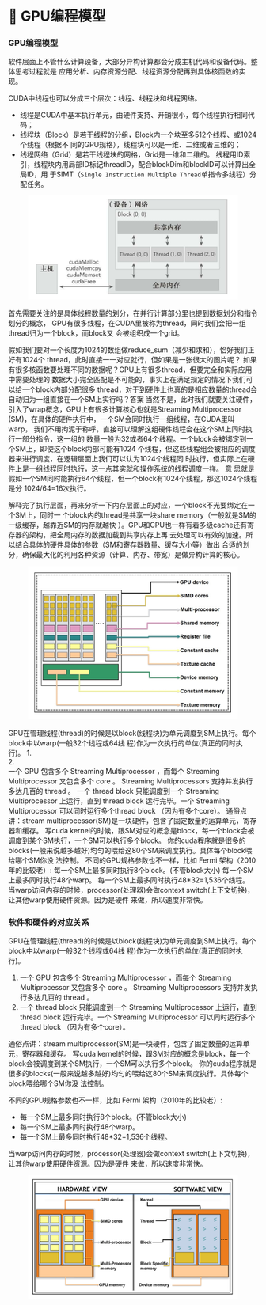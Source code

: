 # 🤒 GPU编程模型

### GPU编程模型

软件层面上不管什么计算设备，大部分异构计算都会分成主机代码和设备代码。整体思考过程就是 应用分析、内存资源分配、线程资源分配再到具体核函数的实现。&#x20;

CUDA中线程也可以分成三个层次：线程、线程块和线程网络。&#x20;

* 线程是CUDA中基本执行单元，由硬件支持、开销很小，每个线程执行相同代码；&#x20;
* 线程块（Block）是若干线程的分组，Block内一个块至多512个线程、或1024个线程（根据不 同的GPU规格），线程块可以是一维、二维或者三维的；&#x20;
* 线程网络（Grid）是若干线程块的网格，Grid是一维和二维的。 线程用ID索引，线程块内用局部ID标记threadID，配合blockDim和blockID可以计算出全局ID，用 于SIMT（`Single Instruction Multiple Thread`单指令多线程）分配任务。

<figure><img src="../../.gitbook/assets/图片 (1) (1).png" alt=""><figcaption></figcaption></figure>

首先需要关注的是具体线程数量的划分，在并行计算部分里也提到数据划分和指令划分的概念， GPU有很多线程，在CUDA里被称为thread，同时我们会把一组thread归为一个block，而block又 会被组织成一个grid。

假如我们要对一个长度为1024的数组做reduce\_sum（减少和求和），恰好我们正好有1024个 thread，此时直接一一对应就行，但如果是一张很大的图片呢？ 如果有很多核函数要处理不同的数据呢？GPU上有很多thread，但要完全和实际应用中需要处理的 数据大小完全匹配是不可能的，事实上在满足规定的情况下我们可以给一个block内部分配很多 thread，对于到硬件上也真的是相应数量的thread会自动归为一组直接在一个SM上实行吗？答案 当然不是，此时我们就要关注硬件，引入了wrap概念，GPU上有很多计算核心也就是Streaming Multiprocessor (SM)，在具体的硬件执行中，一个SM会同时执行一组线程，在CUDA里叫warp， 我们不用拘泥于称呼，直接可以理解这组硬件线程会在这个SM上同时执行一部分指令，这一组的 数量一般为32或者64个线程。一个block会被绑定到一个SM上，即使这个block内部可能有1024 个线程，但这些线程组会被相应的调度器来进行调度，在逻辑层面上我们可以认为1024个线程同 时执行，但实际上在硬件上是一组线程同时执行，这一点其实就和操作系统的线程调度一样。 意 思就是假如一个SM同时能执行64个线程，但一个block有1024个线程，那这1024个线程是分 1024/64=16次执行。

解释完了执行层面，再来分析一下内存层面上的对应，一个block不光要绑定在一个SM上，同时一 个block内的thread是共享一块share memory（一般就是SM的一级缓存，越靠近SM的内存就越快 ）。GPU和CPU也一样有着多级cache还有寄存器的架构，把全局内存的数据加载到共享内存上再 去处理可以有效的加速。所以结合具体的硬件具体的参数（SM和寄存器数量、缓存大小等）做出 合适的划分，确保最大化的利用各种资源（计算、内存、带宽）是做异构计算的核心。

<figure><img src="../../.gitbook/assets/图片 (2) (1).png" alt=""><figcaption></figcaption></figure>

GPU在管理线程(thread)的时候是以block(线程块)为单元调度到SM上执行。每个block中以warp(一般32个线程或64线 程)作为一次执行的单位(真正的同时执行)。 1.\
2.\
一个 GPU 包含多个 Streaming Multiprocessor ，而每个 Streaming Multiprocessor 又包含多个 core 。 Streaming Multiprocessors 支持并发执行多达几百的 thread 。 一个 thread block 只能调度到一个 Streaming Multiprocessor 上运行，直到 thread block 运行完毕。一个 Streaming Multiprocessor 可以同时运行多个thread block （因为有多个core）。 通俗点讲：stream multiprocessor(SM)是一块硬件，包含了固定数量的运算单元，寄存器和缓存。 写cuda kernel的时候，跟SM对应的概念是block，每一个block会被调度到某个SM执行，一个SM可以执行多个block。 你的cuda程序就是很多的blocks(一般来说越多越好)均匀的喂给这80个SM来调度执行。具体每个block喂给哪个SM你没 法控制。 不同的GPU规格参数也不一样，比如 Fermi 架构（2010年的比较老）: 每一个SM上最多同时执行8个block。(不管block大小) 每一个SM上最多同时执行48个warp。 每一个SM上最多同时执行48\*32=1,536个线程。 当warp访问内存的时候，processor(处理器)会做context switch(上下文切换)，让其他warp使用硬件资源。因为是硬件 来做，所以速度非常快。

### 软件和硬件的对应关系

GPU在管理线程(thread)的时候是以block(线程块)为单元调度到SM上执行。每个block中以warp(一般32个线程或64线 程)作为一次执行的单位(真正的同时执行)。

1. 一个 GPU 包含多个 Streaming Multiprocessor ，而每个 Streaming Multiprocessor 又包含多个 core 。 Streaming Multiprocessors 支持并发执行多达几百的 thread 。&#x20;
2. 一个 thread block 只能调度到一个 Streaming Multiprocessor 上运行，直到 thread block 运行完毕。一个 Streaming Multiprocessor 可以同时运行多个thread block （因为有多个core）。&#x20;

通俗点讲：stream multiprocessor(SM)是一块硬件，包含了固定数量的运算单元，寄存器和缓存。 写cuda kernel的时候，跟SM对应的概念是block，每一个block会被调度到某个SM执行，一个SM可以执行多个block。 你的cuda程序就是很多的blocks(一般来说越多越好)均匀的喂给这80个SM来调度执行。具体每个block喂给哪个SM你没 法控制。&#x20;

不同的GPU规格参数也不一样，比如 Fermi 架构（2010年的比较老）:&#x20;

* 每一个SM上最多同时执行8个block。(不管block大小)&#x20;
* 每一个SM上最多同时执行48个warp。&#x20;
* 每一个SM上最多同时执行48\*32=1,536个线程。&#x20;

当warp访问内存的时候，processor(处理器)会做context switch(上下文切换)，让其他warp使用硬件资源。因为是硬件 来做，所以速度非常快。

<figure><img src="../../.gitbook/assets/图片 (2).png" alt="" width="563"><figcaption></figcaption></figure>



















